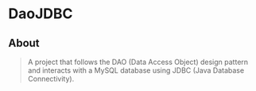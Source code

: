 # DaoJDBC
## About
> A project that follows the DAO (Data Access Object) design pattern and interacts with a MySQL database using JDBC (Java Database Connectivity).
